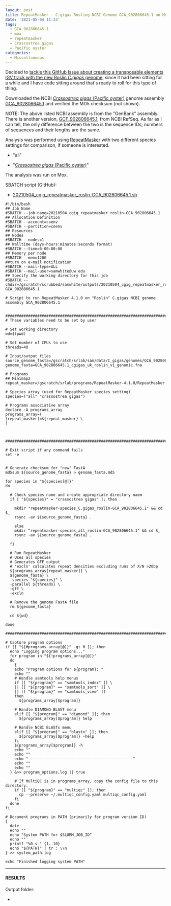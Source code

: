 ```yaml
---
layout: post
title: RepeatMasker - C.gigas Rosling NCBI Genome GCA_902806645.1 on Mox
date: '2021-05-04 11:33'
tags: 
  - GCA_902806645.1
  - mox
  - repeatmasker
  - Crassostrea gigas
  - Pacific oyster
categories: 
  - Miscellaneous
---
```

Decided to [tackle this GitHub Issue about creating a transposable elements IGV track with the new Roslin _C.gigas_ genome](https://github.com/RobertsLab/resources/issues/1141), since it had been sitting for a while and I have code sitting around that's ready to roll for this type of thing.

Downloaded the NCBI [_Crassostrea gigas_ (Pacific oyster)](http://en.wikipedia.org/wiki/Pacific_oyster) genome assembly [GCA_902806645.1](https://ftp.ncbi.nlm.nih.gov/genomes/all/GCA/902/806/645/GCA_902806645.1_cgigas_uk_roslin_v1/GCA_902806645.1_cgigas_uk_roslin_v1_genomic.fna.gz) and verified the MD5 checksum (not shown).

NOTE: The above listed NCBI assembly is from the "GenBank" assembly. There is another version, [GCF_902806645.1](https://ftp.ncbi.nlm.nih.gov/genomes/all/GCF/902/806/645/GCF_902806645.1_cgigas_uk_roslin_v1/GCF_902806645.1_cgigas_uk_roslin_v1_genomic.fna.gz), from NCBI RefSeq. As far as I can tell, the only difference between the two is the sequence IDs; numbers of sequences and their lengths are the same.

Analysis was performed using [RepeatMasker](https://www.repeatmasker.org/) with two different species settings for comparison, if someone is interested.

- "all"

- "[_Crassostrea gigas_ (Pacific oyster)](http://en.wikipedia.org/wiki/Pacific_oyster)"

The analysis was run on Mox.

SBATCH script (GitHub):

- [20210504_cgig_repeatmasker_roslin-GCA_902806645.1.sh](https://github.com/RobertsLab/sams-notebook/blob/master/sbatch_scripts/20210504_cgig_repeatmasker_roslin-GCA_902806645.1.sh)

```shell
#!/bin/bash
## Job Name
#SBATCH --job-name=20210504_cgig_repeatmasker_roslin-GCA_902806645.1
## Allocation Definition
#SBATCH --account=coenv
#SBATCH --partition=coenv
## Resources
## Nodes
#SBATCH --nodes=1
## Walltime (days-hours:minutes:seconds format)
#SBATCH --time=6-00:00:00
## Memory per node
#SBATCH --mem=120G
##turn on e-mail notification
#SBATCH --mail-type=ALL
#SBATCH --mail-user=samwhite@uw.edu
## Specify the working directory for this job
#SBATCH --chdir=/gscratch/scrubbed/samwhite/outputs/20210504_cgig_repeatmasker_roslin-GCA_902806645.1

# Script to run RepeatMasker 4.1.0 on "Roslin" C.gigas NCBI genome assembly GCA_902806645.1


###################################################################################
# These variables need to be set by user

# Set working directory
wd=$(pwd)

# Set number of CPUs to use
threads=40

# Input/output files
source_genome_fasta=/gscratch/srlab/sam/data/C_gigas/genomes/GCA_902806645.1_cgigas_uk_roslin_v1_genomic.fna
genome_fasta=GCA_902806645.1_cgigas_uk_roslin_v1_genomic.fna

# Programs
## Minimap2
repeat_masker=/gscratch/srlab/programs/RepeatMasker-4.1.0/RepeatMasker

# Species array (used for RepeatMasker species setting)
species=("all" "crassostrea gigas")

# Programs associative array
declare -A programs_array
programs_array=(
[repeat_masker]=${repeat_masker} \
)



###################################################################################

# Exit script if any command fails
set -e


# Generate checksum for "new" FastA
md5sum ${source_genome_fasta} > genome_fasta.md5

for species in "${species[@]}"
do

  # Check species name and create appropriate directory naem
  if [ "${species}" = "crassostrea gigas" ]; then

    mkdir "repeatmasker-species_C.gigas_roslin-GCA_902806645.1" && cd $_
    rsync -av ${source_genome_fasta} .

    else
    mkdir "repeatmasker-species_all_roslin-GCA_902806645.1" && cd $_
    rsync -av ${source_genome_fasta} .

  fi

  # Run RepeatMasker
  # Uses all species
  # Generates GFF output
  # 'excln' calculates repeat densities excluding runs of X/N >20bp
  ${programs_array[repeat_masker]} \
  ${genome_fasta} \
  -species "${species}" \
  -parallel ${threads} \
  -gff \
  -excln
  
  # Remove the genome FastA file
  rm ${genome_fasta}

  cd ${wd}

done

###################################################################################

# Capture program options
if [[ "${#programs_array[@]}" -gt 0 ]]; then
  echo "Logging program options..."
  for program in "${!programs_array[@]}"
  do
    {
    echo "Program options for ${program}: "
    echo ""
    # Handle samtools help menus
    if [[ "${program}" == "samtools_index" ]] \
    || [[ "${program}" == "samtools_sort" ]] \
    || [[ "${program}" == "samtools_view" ]]
    then
      ${programs_array[$program]}

    # Handle DIAMOND BLAST menu
    elif [[ "${program}" == "diamond" ]]; then
      ${programs_array[$program]} help

    # Handle NCBI BLASTx menu
    elif [[ "${program}" == "blastx" ]]; then
      ${programs_array[$program]} -help
    fi
    ${programs_array[$program]} -h
    echo ""
    echo ""
    echo "----------------------------------------------"
    echo ""
    echo ""
  } &>> program_options.log || true

    # If MultiQC is in programs_array, copy the config file to this directory.
    if [[ "${program}" == "multiqc" ]]; then
      cp --preserve ~/.multiqc_config.yaml multiqc_config.yaml
    fi
  done
fi

# Document programs in PATH (primarily for program version ID)
{
  date
  echo ""
  echo "System PATH for $SLURM_JOB_ID"
  echo ""
  printf "%0.s-" {1..10}
  echo "${PATH}" | tr : \\n
} >> system_path.log

echo "Finished logging system PATH"
```

---

#### RESULTS

Output folder:

- []()

